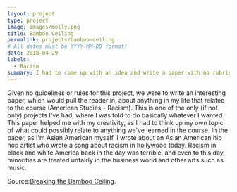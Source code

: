 ```yaml
---
layout: project
type: project
image: images/molly.png
title: Bamboo Ceiling
permalink: projects/bamboo-ceiling
# All dates must be YYYY-MM-DD format!
date: 2018-04-29
labels:
  - Racism
summary: I had to come up with an idea and write a paper with no rubric or subject list besides relating it to the class.
---
```


Given no guidelines or rules for this project, we were to write an interesting paper, which would pull the reader in, about anything in my life that related to the course (American Studies - Racism). This is one of the only (if not only) projects I've had, where I was told to do basically whatever I wanted. This paper helped me with my creativity, as I had to think up my own topic of what could possibly relate to anything we've learned in the course. In the paper, as I'm Asian American myself, I wrote about an Asian American hip hop artist who wrote a song about racism in hollywood today. Racism in black and white America back in the day was terrible, and even to this day, minorities are treated unfairly in the business world and other arts such as music.

Source:[Breaking the Bamboo Ceiling](https://docs.google.com/document/d/182y9dJzLiJtZV9zoPPuMtZ5EitAKGwmV79SbOFoejgM/edit?usp=sharing).



